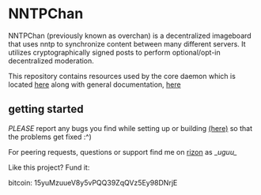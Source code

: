 # NNTPChan #

NNTPChan (previously known as overchan) is a decentralized imageboard that uses nntp to synchronize content between many different servers. It utilizes cryptographically signed posts to perform optional/opt-in decentralized moderation.

This repository contains resources used by the core daemon which is located [here](https://github.com/majestrate/srndv2) along with general documentation, [here](doc/)

## getting started ##

*PLEASE* report any bugs you find while setting up or building [(here)](https://github.com/majestrate/nntpchan/issues) so that the problems get fixed :^)

For peering requests, questions or support find me on [rizon](https://qchat.rizon.net/?channels=#nntpchan) as \__uguu\__


Like this project? Fund it:

bitcoin: 15yuMzuueV8y5vPQQ39ZqQVz5Ey98DNrjE

